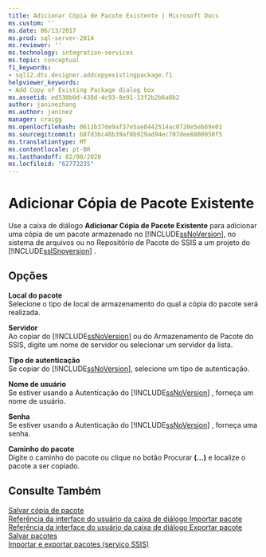 ```yaml
---
title: Adicionar Cópia de Pacote Existente | Microsoft Docs
ms.custom: ''
ms.date: 06/13/2017
ms.prod: sql-server-2014
ms.reviewer: ''
ms.technology: integration-services
ms.topic: conceptual
f1_keywords:
- sql12.dts.designer.addcopyexistingpackage.f1
helpviewer_keywords:
- Add Copy of Existing Package dialog box
ms.assetid: ed530b0d-438d-4c93-8e91-13f2b2b6a8b2
author: janinezhang
ms.author: janinez
manager: craigg
ms.openlocfilehash: 0611b37de9af37e5ae8442514ac0720e5eb89e01
ms.sourcegitcommit: b87d36c46b39af8b929ad94ec707dee8800950f5
ms.translationtype: MT
ms.contentlocale: pt-BR
ms.lasthandoff: 02/08/2020
ms.locfileid: "62772235"
---
```

# <a name="add-copy-of-existing-package"></a>Adicionar Cópia de Pacote Existente
  Use a caixa de diálogo **Adicionar Cópia de Pacote Existente** para adicionar uma cópia de um pacote armazenado no [!INCLUDE[ssNoVersion](../includes/ssnoversion-md.md)], no sistema de arquivos ou no Repositório de Pacote do SSIS a um projeto do [!INCLUDE[ssISnoversion](../includes/ssisnoversion-md.md)] .  
  
## <a name="options"></a>Opções  
 **Local do pacote**  
 Selecione o tipo de local de armazenamento do qual a cópia do pacote será realizada.  
  
 **Servidor**  
 Ao copiar do [!INCLUDE[ssNoVersion](../includes/ssnoversion-md.md)] ou do Armazenamento de Pacote do SSIS, digite um nome de servidor ou selecionar um servidor da lista.  
  
 **Tipo de autenticação**  
 Se copiar do [!INCLUDE[ssNoVersion](../includes/ssnoversion-md.md)], selecione um tipo de autenticação.  
  
 **Nome de usuário**  
 Se estiver usando a Autenticação do [!INCLUDE[ssNoVersion](../includes/ssnoversion-md.md)] , forneça um nome de usuário.  
  
 **Senha**  
 Se estiver usando a Autenticação do [!INCLUDE[ssNoVersion](../includes/ssnoversion-md.md)] , forneça uma senha.  
  
 **Caminho do pacote**  
 Digite o caminho do pacote ou clique no botão Procurar **(…)** e localize o pacote a ser copiado.  
  
## <a name="see-also"></a>Consulte Também  
 [Salvar cópia de pacote](../../2014/integration-services/save-copy-of-package.md)   
 [Referência da interface do usuário da caixa de diálogo Importar pacote](../../2014/integration-services/import-package-dialog-box-ui-reference.md)   
 [Referência da interface do usuário da caixa de diálogo Exportar pacote](../../2014/integration-services/export-package-dialog-box-ui-reference.md)   
 [Salvar pacotes](save-packages.md)   
 [Importar e exportar pacotes &#40;serviço SSIS&#41;](../../2014/integration-services/import-and-export-packages-ssis-service.md)  
  
  

